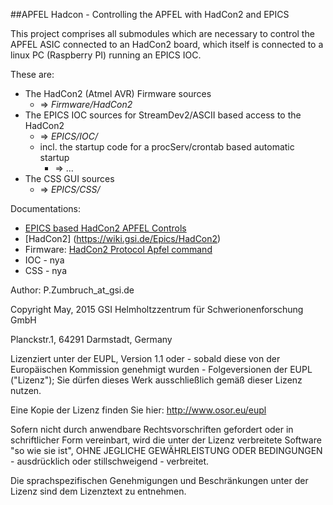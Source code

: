 ##APFEL Hadcon - Controlling the APFEL with HadCon2 and EPICS

This project comprises all submodules which are necessary to control the APFEL ASIC connected to an HadCon2 board,
which itself is connected to a linux PC (Raspberry PI) running an EPICS IOC.

These are:
  * The HadCon2 (Atmel AVR) Firmware sources 
     * &rArr; _Firmware/HadCon2_
  * The EPICS IOC sources for StreamDev2/ASCII based access to the HadCon2
     * &rArr; _EPICS/IOC/_
     * incl. the startup code for a procServ/crontab based automatic startup
         * &rArr; ... 
  * The CSS GUI sources
     * &rArr; _EPICS/CSS/_  
  
Documentations:
 * [EPICS based HadCon2 APFEL Controls]()
 * [HadCon2] (https://wiki.gsi.de/Epics/HadCon2)
 * Firmware: [HadCon2 Protocol Apfel command](https://wiki.gsi.de/Epics/HadConMultipurposeControlsProtocolCmndApfel)
 * IOC - nya
 * CSS - nya

Author: P.Zumbruch_at_gsi.de

Copyright May, 2015  GSI Helmholtzzentrum für Schwerionenforschung GmbH

Planckstr.1, 64291 Darmstadt, Germany

Lizenziert unter der EUPL, Version 1.1 oder - sobald diese von der Europäischen Kommission genehmigt wurden - Folgeversionen der EUPL ("Lizenz"); Sie dürfen dieses Werk ausschließlich gemäß dieser Lizenz nutzen.

Eine Kopie der Lizenz finden Sie hier: http://www.osor.eu/eupl

Sofern nicht durch anwendbare Rechtsvorschriften gefordert oder in schriftlicher Form vereinbart, wird die unter der Lizenz verbreitete Software "so wie sie ist", OHNE JEGLICHE GEWÄHRLEISTUNG ODER BEDINGUNGEN - ausdrücklich oder stillschweigend - verbreitet.

Die sprachspezifischen Genehmigungen und Beschränkungen unter der Lizenz sind dem Lizenztext zu entnehmen.
